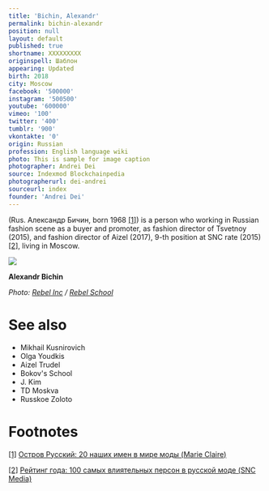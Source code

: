 ```yaml
---
title: 'Bichin, Alexandr'
permalink: bichin-alexandr
position: null
layout: default
published: true
shortname: XXXXXXXXX
originspell: Шаблон
appearing: Updated
birth: 2018
city: Moscow
facebook: '500000'
instagram: '500500'
youtube: '600000'
vimeo: '100'
twitter: '400'
tumblr: '900'
vkontakte: '0'
origin: Russian
profession: English language wiki
photo: This is sample for image caption
photographer: Andrei Dei
source: Indexmod Blockchainpedia
photographerurl: dei-andrei
sourceurl: index
founder: 'Andrei Dei'
---
```


(Rus. Александр Бичин, born 1968 <span id="a1">[\[1\]](#f1)</span>) is a person who working in Russian fashion scene as a buyer and promoter, as fashion director of Tsvetnoy (2015), and fashion director of Aizel (2017), 9-th position at SNC rate (2015) <span id="a2">[\[2\]](#f2)</span>, living in Moscow.

![](http://rebelschool.ru/wp-content/uploads/2016/08/WF7A3228-1.jpg)

**Alexandr Bichin**

*Photo: [Rebel Inc](index) / [Rebel School](http://rebelschool.ru/portfolio/bichin/)*

# See also

+ Mikhail Kusnirovich
+ Olga Youdkis
+ Aizel Trudel
+ Bokov's School
+ J. Kim
+ TD Moskva
+ Russkoe Zoloto

# Footnotes

[[1]](#a1) <span id="f1"></span> [Остров Русский: 20 наших имен в мире моды (Marie Claire)](http://www.marieclaire.ru/moda/ostrov-russkiy-20-nashih-imen-v-mire-modyi/)

[[2]](#a2) <span id="f2"></span> [Рейтинг года: 100 самых влиятельных персон в русской моде (SNC Media)](http://www.sncmedia.ru/fashion/reyting-goda-100-samykh-vliyatelnykh-v-russkoy-mode/)
